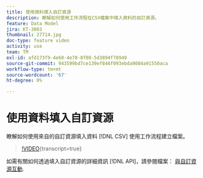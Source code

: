 ```yaml
---
title: 使用資料填入自訂資源
description: 瞭解如何使用工作流程在CSV檔案中填入資料的自訂資源。
feature: Data Model
jira: KT-3003
thumbnail: 27714.jpg
doc-type: feature video
activity: use
team: TM
exl-id: afd173f9-4e60-4e78-8f08-5d3894f78949
source-git-commit: 943599bd7ce139ef846f093ebda9084a91550aca
workflow-type: tm+mt
source-wordcount: '67'
ht-degree: 0%

---
```


# 使用資料填入自訂資源

瞭解如何使用來自的自訂資源填入資料 [!DNL CSV] 使用工作流程建立檔案。

>[!VIDEO](https://video.tv.adobe.com/v/27714?learn=on){transcript=true}

如需有關如何透過填入自訂資源的詳細資訊 [!DNL API]，請參閱檔案： [與自訂資源互動](https://experienceleague.adobe.com/docs/campaign-standard/using/working-with-apis/interacting-with-custom-resources.html).
